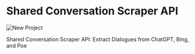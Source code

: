 # Shared Conversation Scraper API
![New Project](https://github.com/OrangeDev2/shared_conversation_scraper/assets/47803678/c4c4f50e-1cba-4bd2-83c7-58b81bd3ff21)

Shared Conversation Scraper API: Extract Dialogues from ChatGPT, Bing, and Poe
